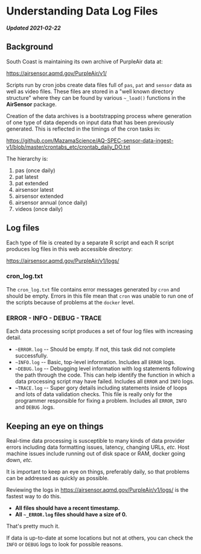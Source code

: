 # Understanding Data Log Files

**_Updated 2021-02-22_**

## Background

South Coast is maintaining its own archive of PurpleAir data at:

https://airsensor.aqmd.gov/PurpleAir/v1/

Scripts run by cron jobs create data files full of `pas`, `pat` and `sensor` 
data as well as video files. These files are stored in a "well known directory 
structure" where they can be found by various `~_load()` functions in the
**AirSensor** package. 

Creation of the data archives is a bootstrapping process where generation of one 
type of data depends on input data that has been previously generated. This is 
reflected in the timings of the cron tasks in: 

https://github.com/MazamaScience/AQ-SPEC-sensor-data-ingest-v1/blob/master/crontabs_etc/crontab_daily_DO.txt

The hierarchy is:
1. pas (once daily)
2. pat latest
3. pat extended
4. airsensor latest
5. airsensor extended
6. airsensor annual (once daily)
7. videos (once daily)

## Log files

Each type of file is created by a separate R script and each R script produces
log files in this web accessible directory:

https://airsensor.aqmd.gov/PurpleAir/v1/logs/

### cron_log.txt

The `cron_log.txt` file contains error messages generated by `cron` and should 
be empty.  Errors in this file mean that `cron` was unable to run one of the 
scripts because of problems at the `docker` level.

### ERROR - INFO - DEBUG - TRACE

Each data processing script produces a set of four log files with increasing 
detail.

* `~ERROR.log` -- Should be empty. If not, this task did not complete successfully.
* `~INFO.log` -- Basic, top-level information. Includes all `ERROR` logs.
* `~DEBUG.log` -- Debugging level information with log statements following the 
path through the code. This can help identify the function in which a data
processing script may have failed. Includes all `ERROR` and `INFO` logs.
* `~TRACE.log` -- Super gory details including statements inside of loops and
lots of data validation checks. This file is really only for the programmer
responsible for fixing a problem. Includes all `ERROR`, `INFO` and `DEBUG` .logs.

## Keeping an eye on things

Real-time data processing is susceptible to many kinds of data provider errors 
including data formatting issues, latency, changing URLs, _etc._ Host 
machine issues include running out of disk space or RAM, docker going down, _etc._

It is important to keep an eye on things, preferably daily, so that problems can
be addressed as quickly as possible.

Reviewing the logs in https://airsensor.aqmd.gov/PurpleAir/v1/logs/ is the fastest
way to do this.

* **All files should have a recent timestamp.**
* **All `~_ERROR.log` files should have a size of 0.**

That's pretty much it.

If data is up-to-date at some locations but not at others, 
you can check the `INFO` or `DEBUG` logs to look for possible reasons.

